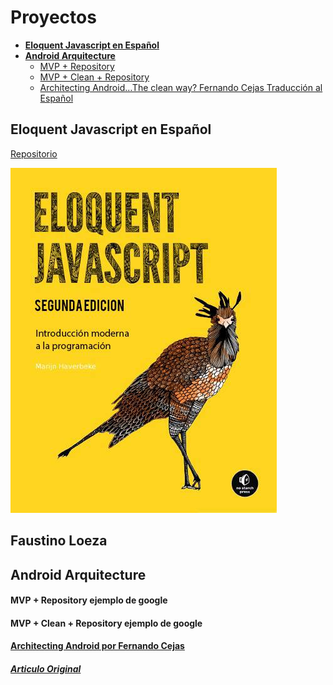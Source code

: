 # Proyectos

- **[Eloquent Javascript en Español](#eloquent-javascript-en-espanol)** 
- **[Android Arquitecture](#android-arquitecture)**
	- [MVP + Repository](#mvp-repository-ejemplo-de-google)
	- [MVP + Clean + Repository](#mvp-clean-repository-ejemplo-de-google)
	- [Architecting Android…The clean way? Fernando Cejas Traducción al Español](#architecting-android-por-fernando-cejas)



## Eloquent Javascript en Español

[Repositorio](https://github.com/faustinoloeza/faustinoloeza.github.io/tree/master/Eloquent-JavaScript-es)

![](Eloquent-JavaScript-es/img/cover.jpg)


## Faustino Loeza 
## Android Arquitecture

#### MVP + Repository ejemplo de google

#### MVP + Clean + Repository ejemplo de google

#### [Architecting Android por Fernando Cejas](http://faustinoloeza.github.io/Fernando_Cejas.html)
##### [Articulo Original](http://fernandocejas.com/2014/09/03/architecting-android-the-clean-way/)
